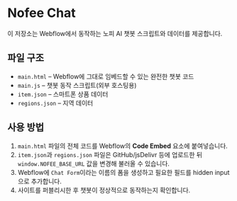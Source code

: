 # Nofee Chat

이 저장소는 Webflow에서 동작하는 노피 AI 챗봇 스크립트와 데이터를 제공합니다.

## 파일 구조
- `main.html` – Webflow에 그대로 임베드할 수 있는 완전한 챗봇 코드
- `main.js` – 챗봇 동작 스크립트(외부 호스팅용)
- `item.json` – 스마트폰 상품 데이터
- `regions.json` – 지역 데이터

## 사용 방법
1. `main.html` 파일의 전체 코드를 Webflow의 **Code Embed** 요소에 붙여넣습니다.
2. `item.json`과 `regions.json` 파일은 GitHub/jsDelivr 등에 업로드한 뒤 `window.NOFEE_BASE_URL` 값을 변경해 불러올 수 있습니다.
3. Webflow에 `Chat Form`이라는 이름의 폼을 생성하고 필요한 필드를 hidden input으로 추가합니다.
4. 사이트를 퍼블리시한 후 챗봇이 정상적으로 동작하는지 확인합니다.

